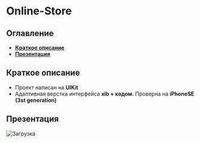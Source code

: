 # Online-Store 
## Оглавление
- **[Краткое описание](#Basic)**
- **[Презентация](#Presentation)**

## <a id="Basic"></a>Краткое описание
- Проект написан на **UIKit**
- Адаптивная верстка интерфейса **xib + кодом**. Проверна на **iPhoneSE (3st generation)**

## <a id="Presentation"></a>Презентация
![Загрузка](./presentation/1.gif)

